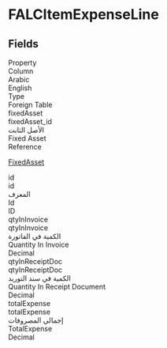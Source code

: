 # FALCItemExpenseLine

<ContentFilter/>

<div class='searchable'>

## Fields

<div class="nama-table">
<div class="row header-row">
<div class="cell">Property</div>
<div class="cell">Column</div>
<div class="cell">Arabic</div>
<div class="cell">English</div>
<div class="cell">Type</div>
<div class="cell">Foreign Table</div>
</div><div class="row searchable" id="fixedAsset">
<div class="cell" data-label="Property">fixedAsset</div>
<div class="cell" data-label="Column">fixedAsset_id</div>
<div class="cell" data-label="Arabic">الأصل الثابت</div>
<div class="cell" data-label="English">Fixed Asset</div>
<div class="cell" data-label="Type">Reference</div>
<div class="cell" data-label="Foreign Table">

 [FixedAsset](/modules/fixedassets/FixedAsset.md) 
</div>
</div>

<div class="row searchable" id="id">
<div class="cell" data-label="Property">id</div>
<div class="cell" data-label="Column">id</div>
<div class="cell" data-label="Arabic">المعرف</div>
<div class="cell" data-label="English">Id</div>
<div class="cell" data-label="Type">ID</div>

</div>

<div class="row searchable" id="qtyInInvoice">
<div class="cell" data-label="Property">qtyInInvoice</div>
<div class="cell" data-label="Column">qtyInInvoice</div>
<div class="cell" data-label="Arabic">الكمية في الفاتورة</div>
<div class="cell" data-label="English">Quantity In Invoice</div>
<div class="cell" data-label="Type">Decimal</div>

</div>

<div class="row searchable" id="qtyInReceiptDoc">
<div class="cell" data-label="Property">qtyInReceiptDoc</div>
<div class="cell" data-label="Column">qtyInReceiptDoc</div>
<div class="cell" data-label="Arabic">الكمية في سند التوريد</div>
<div class="cell" data-label="English">Quantity In Receipt Document</div>
<div class="cell" data-label="Type">Decimal</div>

</div>

<div class="row searchable" id="totalExpense">
<div class="cell" data-label="Property">totalExpense</div>
<div class="cell" data-label="Column">totalExpense</div>
<div class="cell" data-label="Arabic">إجمالي المصروفات</div>
<div class="cell" data-label="English">TotalExpense</div>
<div class="cell" data-label="Type">Decimal</div>

</div>


</div>
</div>

